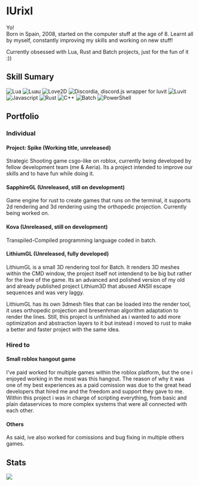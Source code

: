 # IUrixl
Yo!\
Born in Spain, 2008, started on the computer stuff at the age of 8. Learnt all by myself, constantly improving my skills and working on new stuff!

Currently obsessed with Lua, Rust and Batch projects, just for the fun of it :))

## Skill Sumary
![Lua](https://img.shields.io/badge/Lua-044a63?style=for-the-badge&logo=Lua&logoColor=blue)
![Luau](https://img.shields.io/badge/Luau-044a63?style=for-the-badge&logo=Roblox&logoColor=blue)
![Love2D](https://img.shields.io/badge/Love2d-99058a?style=for-the-badge&logo=Love2&logoColor=blue)
![Discordia, discord.js wrapper for luvit](https://img.shields.io/badge/Discordia-blue?style=for-the-badge&logo=discord&logoColor=white)
![Luvit](https://img.shields.io/badge/Luvit-blue?style=for-the-badge&logo=lua&logoColor=white)
![Javascript](https://img.shields.io/badge/Javascript-yellow?style=for-the-badge&logo=javascript&logoColor=white)
![Rust](https://img.shields.io/badge/Rust-red?style=for-the-badge&logo=Rust&logoColor=white)
![C++](https://img.shields.io/badge/C++-blue?style=for-the-badge&logo=cplusplus&logoColor=white)
![Batch](https://img.shields.io/badge/Batch-%23000000.svg?style=for-the-badge&logo=GNUBash&logoColor=white)
![PowerShell](https://img.shields.io/badge/PowerShell-%235391FE.svg?style=for-the-badge&logo=powershell&logoColor=white) 

## Portfolio
### Individual
#### Project: Spike (Working title, unreleased)
Strategic Shooting game csgo-like on roblox, currently being developed by fellow development team (me & Aeria). Its a project intended to improve our skills and to have fun while doing it.
#### SapphireGL (Unreleased, still on development)
Game engine for rust to create games that runs on the terminal, it supports 2d rendering and 3d rendering using the orthopedic projection. Currently being worked on.
#### Kova (Unreleased, still on development)
Transpiled-Compiled programming language coded in batch.
#### LithiumGL (Unreleased, fully developed)
LithiumGL is a small 3D rendering tool for Batch. It renders 3D meshes within the CMD window, the project itself not intendend to be big but rather for the love of the game. Its an advanced and polished version of my old and already published project Lithium3D that abused ANSII escape sequences and was very laggy. 

LithiumGL has its own 3dmesh files that can be loaded into the render tool, it uses orthopedic projection and bresenhman algorithm adaptation to render the lines. Still, this project is unfinished as i wanted to add more optimization and abstraction layers to it but instead i moved to rust to make a better and faster project with the same idea.
### Hired to
#### Small roblox hangout game
I've paid worked for multiple games within the roblox platform, but the one i enjoyed working in the most was this hangout. The reason of why it was one of my best experiences as a paid comission was due to the great head developers that hired me and the freedom and support they gave to me. Within this project i was in charge of scripting everything, from basic and plain dataservices to more complex systems that were all connected with each other.
#### Others
As said, ive also worked for comissions and bug fixing in multiple others games.

## Stats
![](https://github-readme-stats.vercel.app/api?username=IUrixl&&show_icons=true&title_color=ffffff&icon_color=bb2acf&text_color=daf7dc&bg_color=151515)
<!--
**IUrixl/IUrixl** is a ✨ _special_ ✨ repository because its `README.md` (this file) appears on your GitHub profile.

Here are some ideas to get you started:

- 🔭 I’m currently working on ...
- 🌱 I’m currently learning ...
- 👯 I’m looking to collaborate on ...
- 🤔 I’m looking for help with ...
- 💬 Ask me about ...
- 📫 How to reach me: ...
- 😄 Pronouns: ...
- ⚡ Fun fact: ...
-->
